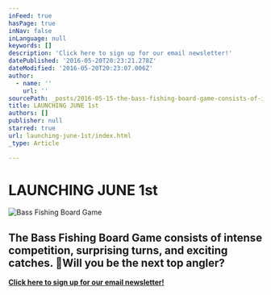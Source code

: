 ```yaml
---
inFeed: true
hasPage: true
inNav: false
inLanguage: null
keywords: []
description: 'Click here to sign up for our email newsletter!'
datePublished: '2016-05-20T20:23:21.278Z'
dateModified: '2016-05-20T20:23:07.006Z'
author:
  - name: ''
    url: ''
sourcePath: _posts/2016-05-15-the-bass-fishing-board-game-consists-of-intense-competition.md
title: LAUNCHING JUNE 1st
authors: []
publisher: null
starred: true
url: launching-june-1st/index.html
_type: Article

---
```

# LAUNCHING JUNE 1st
![Bass Fishing Board Game ](https://s3-us-west-2.amazonaws.com/the-grid-img/p/84290abbb706374ce76e915a29e2f47f30218f66.jpg)

## The Bass Fishing Board Game consists of intense competition, surprising turns, and exciting catches. Will you be the next top angler?

**[Click here to sign up for our email newsletter!][0]**

[0]: http://eepurl.com/b1XUBn